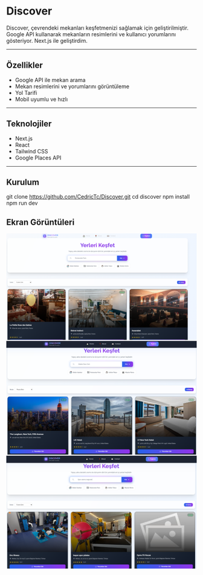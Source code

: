 # Discover

Discover, çevrendeki mekanları keşfetmenizi sağlamak için geliştirilmiştir.
Google API kullanarak mekanların resimlerini ve kullanıcı yorumlarını gösteriyor. Next.js ile geliştirdim.

---

## Özellikler

- Google API ile mekan arama  
- Mekan resimlerini ve yorumlarını görüntüleme  
- Yol Tarifi  
- Mobil uyumlu ve hızlı  

---

## Teknolojiler

- Next.js  
- React  
- Tailwind CSS  
- Google Places API  

---

## Kurulum


git clone https://github.com/CedricTc/Discover.git
cd discover
npm install
npm run dev

## Ekran Görüntüleri


![Screenshot 1](screenshots/1.PNG)  
![Screenshot 2](screenshots/2.PNG)  
![Screenshot 3](screenshots/3.PNG)